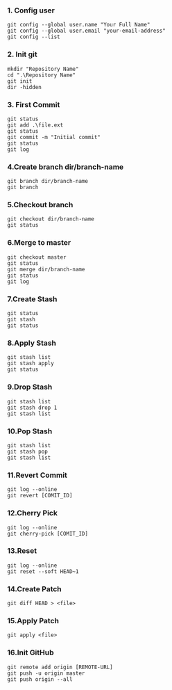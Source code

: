 ### 1. Config user
``` 
git config --global user.name "Your Full Name"
git config --global user.email "your-email-address"
git config --list
```

### 2. Init git
```
mkdir "Repository Name"
cd ".\Repository Name"
git init
dir -hidden
```

### 3. First Commit  
```
git status
git add .\file.ext
git status
git commit -m "Initial commit"
git status
git log
```

### 4.Create branch dir/branch-name
```
git branch dir/branch-name
git branch
```

### 5.Checkout branch
```
git checkout dir/branch-name
git status
```

### 6.Merge to master
```
git checkout master
git status
git merge dir/branch-name
git status
git log
```

### 7.Create Stash
```
git status
git stash
git status
```

### 8.Apply Stash
```
git stash list
git stash apply 
git status
```

### 9.Drop Stash
```
git stash list
git stash drop 1
git stash list
```

### 10.Pop Stash
```
git stash list
git stash pop
git stash list
```
### 11.Revert Commit
 ```
 git log --online
 git revert [COMIT_ID]
 ```

### 12.Cherry Pick
```
git log --online
git cherry-pick [COMIT_ID]
```

### 13.Reset
```
git log --online
git reset --soft HEAD~1
```

### 14.Create Patch
```
git diff HEAD > <file>
```

### 15.Apply Patch
```
git apply <file>
```

### 16.Init GitHub
```
git remote add origin [REMOTE-URL]
git push -u origin master
git push origin --all
```
